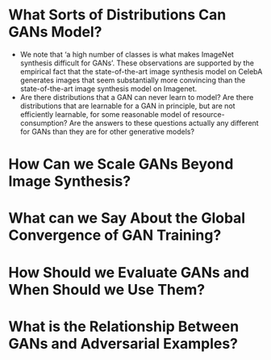 # What Sorts of Distributions Can GANs Model?

- We note that ‘a high number of classes is what makes ImageNet synthesis difficult for GANs’. 
These observations are supported by the empirical fact that the state-of-the-art image synthesis model 
on CelebA generates images that seem substantially more convincing than the state-of-the-art image synthesis model on Imagenet.
- Are there distributions that a GAN can never learn to model? Are there distributions that are learnable for a GAN in principle, 
but are not efficiently learnable, for some reasonable model of resource-consumption? 
Are the answers to these questions actually any different for GANs than they are for other generative models?

# How Can we Scale GANs Beyond Image Synthesis?
# What can we Say About the Global Convergence of GAN Training?
# How Should we Evaluate GANs and When Should we Use Them?
# What is the Relationship Between GANs and Adversarial Examples?
